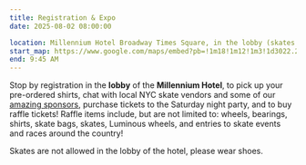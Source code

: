 ```yaml
---
title: Registration & Expo
date: 2025-08-02 08:00:00

location: Millennium Hotel Broadway Times Square, in the lobby (skates off)
start_map: https://www.google.com/maps/embed?pb=!1m18!1m12!1m3!1d3022.2196170074035!2d-73.98724042401831!3d40.75719417138687!2m3!1f0!2f0!3f0!3m2!1i1024!2i768!4f13.1!3m3!1m2!1s0x89c258550c123567%3A0x11a781ccd53553e2!2sMillennium%20Hotel%20Broadway%20Times%20Square!5e0!3m2!1sen!2sus!4v1747506701062!5m2!1sen!2sus
end: 9:45 AM
---
```


Stop by registration in the **lobby** of the **Millennium Hotel**, to pick up your pre-ordered shirts, chat with local NYC skate vendors and some of our [amazing sponsors](/sponsors/), purchase tickets to the Saturday night party, and to buy raffle tickets! Raffle items include, but are not limited to: wheels, bearings, shirts, skate bags, skates, Luminous wheels, and entries to skate events and races around the country!

Skates are not allowed in the lobby of the hotel, please wear shoes.
